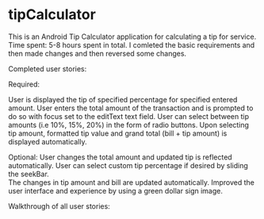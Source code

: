 tipCalculator
=============

This is an Android Tip Calculator application for calculating a tip for service. 
Time spent: 5-8 hours spent in total.  I comleted the basic requirements and then made changes and then reversed some changes. 

Completed user stories:

Required: 

User is displayed the tip of specified percentage for specified entered amount.
User enters the total amount of the transaction and is prompted to do so with focus set to the editText text field.
User can select between tip amounts (i.e 10%, 15%, 20%) in the form of radio buttons.
Upon selecting tip amount, formatted tip value and grand total (bill + tip amount) is displayed automatically.  

Optional:
User changes the total amount and updated tip is reflected automatically.
User can select custom tip percentage if desired by sliding the seekBar.  
The changes in tip amount and bill are updated automatically.
Improved the user interface and experience by using a green dollar sign image.

Walkthrough of all user stories:


